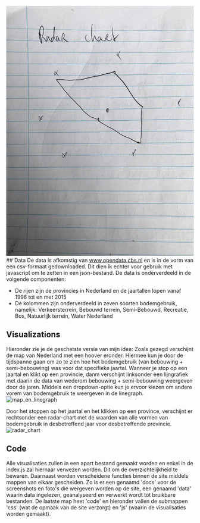 ![picture1](assets/DESIGN-a6bffe84.jpg)## Data
De data is afkomstig van www.opendata.cbs.nl en is in de vorm van een csv-formaat gedownloaded. Dit dien ik echter voor gebruik met javascript om te zetten in een json-bestand.
De data is onderverdeeld in de volgende componenten:
- De rijen zijn de provincies in Nederland en de jaartallen lopen vanaf 1996 tot en met 2015
- De kolommen zijn onderverdeeld in zeven soorten bodemgebruik, namelijk: Verkeersterrein, Bebouwd terrein, Semi-Bebouwd, Recreatie, Bos, Natuurlijk terrein, Water Nederland


## Visualizations

Hieronder zie je de geschetste versie van mijn idee:
Zoals gezegd verschijnt de map van Nederland met een hoover eronder. Hiermee kun je door de tijdspanne gaan om zo te zien hoe het bodemgebruik (van bebouwing + semi-bebouwing) was voor dat specifieke jaartal. Wanneer je stop op een jaartal en klikt op een provincie, danm verschijnt linksonder een lijngrafiek met daarin de data van wederom bebouwing + semi-bebouwing weergeven door de jaren. Middels een dropdown-optie kun je ervoor kiezen om andere vorem van bodemgebruik te weergeven in de linegraph.
![map_en_linegraph](doc/IMG_3046.png)

Door het stoppen op het jaartal en het klikken op een province, verschijnt er rechtsonder een radar-chart met de waarden van alle vormen van bodemgebruik in desbetreffend jaar voor desbetreffende provincie.
![radar_chart](doc/IMG_3047.png)


## Code

Alle visualisaties zullen in een apart bestand gemaakt worden en enkel in de index.js zal hiernaar verwezen worden. Dit om de overzichtelijkheid te bewaren. Daarnaast worden verscheidene functies binnen de site middels mappen van elkaar gescheiden. Zo is er een genaamd 'docs' voor de screenshots en foto's die wergeven worden op de site, een genaamd 'data' waarin data ingelezen, geanalyseerd en verwerkt wordt tot bruikbare bestanden. De laatste map heet 'code' en hieronder vallen de submappen 'css' (wat de opmaak van de site verzorgt) en 'js' (waarin de visualisaties worden gemaakt).
